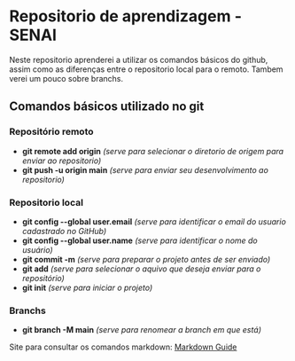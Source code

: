 # Repositorio de aprendizagem - SENAI
Neste repositorio aprenderei a utilizar os comandos básicos do github, assim como as diferenças entre o repositorio local para o remoto. Tambem verei um pouco sobre branchs.

## Comandos básicos utilizado no git
### Repositório remoto
- **git remote add origin** *(serve para selecionar o diretorio de origem para enviar ao repositorio)*
- **git push -u origin main** *(serve para enviar seu desenvolvimento ao repositorio)*


### Repositorio local
- **git config --global user.email** *(serve para identificar o email do usuario cadastrado no GitHub)*
- **git config --global user.name** *(serve para identificar o nome do usuário)*
- **git commit -m** *(serve para preparar o projeto antes de ser enviado)*
- **git add** *(serve para selecionar o aquivo que deseja enviar para o repositório)*
- **git init** *(serve para iniciar o projeto)*

### Branchs
- **git branch -M main** *(serve para renomear a branch em que está)*


Site para consultar os comandos markdown: [Markdown Guide](https://www.markdownguide.org/basic-syntax/#overview)
